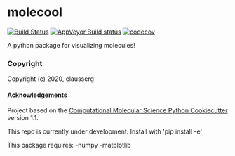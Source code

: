 molecool
==============================
[//]: # (Badges)
[![Build Status](https://travis-ci.org/clausserg/molecool.svg?branch=master)](https://travis-ci.org/clausserg/molecool)
[![AppVeyor Build status](https://ci.appveyor.com/api/projects/status/REPLACE_WITH_APPVEYOR_LINK/branch/master?svg=true)](https://ci.appveyor.com/project/REPLACE_WITH_OWNER_ACCOUNT/molecool/branch/master)
[![codecov](https://codecov.io/gh/clausserg/molecool/branch/master/graph/badge.svg)](https://codecov.io/gh/clausserg/molecool)

A python package for visualizing molecules!

### Copyright

Copyright (c) 2020, clausserg


#### Acknowledgements
 
Project based on the 
[Computational Molecular Science Python Cookiecutter](https://github.com/molssi/cookiecutter-cms) version 1.1.

This repo is currently under development.
Install with
'pip install -e'

This package requires:
	-numpy
	-matplotlib


